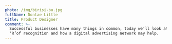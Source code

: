 ```yaml
---
photo: /img/birisi-bu.jpg
fullName: Dontae Little
title: Product Designer
comment: >-
  Successful businesses have many things in common, today we’ll look at the big
  ‘R’of recognition and how a digital advertising network may help.
---
```


